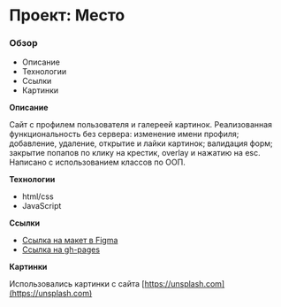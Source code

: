 # Проект: Место

### Обзор

* Описание
* Технологии
* Ссылки
* Картинки

**Описание**

Сайт с профилем пользователя и галереей картинок.
Реализованная функциональность без сервера: изменение имени профиля; добавление, удаление, открытие и лайки картинок; валидация форм; закрытие попапов по клику на крестик, overlay и нажатию на esc. Написано с использованием классов по ООП.

**Технологии**

* html/css
* JavaScript

**Ссылки**

* [Ссылка на макет в Figma](https://www.figma.com/file/2cn9N9jSkmxD84oJik7xL7/JavaScript.-Sprint-4?node-id=0%3A1)
* [Ссылка на gh-pages](https://finlandka.github.io/mesto)

**Картинки**

Использовались картинки с сайта [https://unsplash.com](https://unsplash.com)
